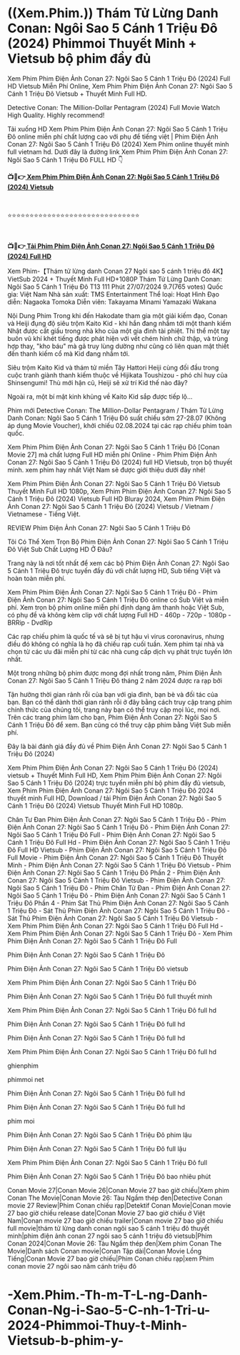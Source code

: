 <h1 class="heading-element" dir="auto">((Xem.Phim.)) Thám Tử Lừng Danh Conan: Ngôi Sao 5 Cánh 1 Triệu Đô (2024) Phimmoi Thuyết Minh + Vietsub bộ phim đầy đủ </h1>

Xem Phim Phim Điện Ảnh Conan 27: Ngôi Sao 5 Cánh 1 Triệu Đô (2024) Full HD Vietsub Miễn Phí Online, Xem Phim Phim Điện Ảnh Conan 27: Ngôi Sao 5 Cánh 1 Triệu Đô Vietsub + Thuyết Minh Full HD.

Detective Conan: The Million-Dollar Pentagram (2024) Full Movie Watch High Quality. Highly recommend!

Tải xuống HD Xem Phim Phim Điện Ảnh Conan 27: Ngôi Sao 5 Cánh 1 Triệu Đô online miễn phí chất lượng cao với phụ đề tiếng việt | Phim Điện Ảnh Conan 27: Ngôi Sao 5 Cánh 1 Triệu Đô (2024) Xem Phim online thuyết minh full vietnam hd. Dưới đây là đường link Xem Phim Phim Điện Ảnh Conan 27: Ngôi Sao 5 Cánh 1 Triệu Đô FULL HD 👇

<p><b>📺📱👉<a href="https://jisswatch.com/vi/movie/1209217" rel="noopener"> Xem Phim Phim Điện Ảnh Conan 27: Ngôi Sao 5 Cánh 1 Triệu Đô (2024) Vietsub</a></b></p>
<p><b><br></b></p>
⭐⭐⭐⭐⭐⭐⭐⭐⭐⭐⭐⭐⭐⭐⭐⭐⭐⭐⭐⭐⭐⭐⭐⭐⭐⭐⭐⭐⭐⭐
<p><b><br></b></p>
<p><b>📺📱👉<a href="https://jisswatch.com/vi/movie/1209217" rel="noopener"> Tải Phim Phim Điện Ảnh Conan 27: Ngôi Sao 5 Cánh 1 Triệu Đô (2024) Full HD</a></b></p>

Xem Phim-【Thám tử lừng danh Conan 27 Ngôi sao 5 cánh 1 triệu đô 4K】 VietSub 2024 + Thuyết Minh Full HD+1080P
Thám Tử Lừng Danh Conan: Ngôi Sao 5 Cánh 1 Triệu Đô T13 111 Phút 27/07/2024 9.7(765 votes) Quốc gia: Việt Nam Nhà sản xuất: TMS Entertainment Thể loại: Hoạt Hình Đạo diễn: Nagaoka Tomoka Diễn viên: Takayama Minami Yamazaki Wakana

Nội Dung Phim Trong khi đến Hakodate tham gia một giải kiếm đạo, Conan và Heiji đụng độ siêu trộm Kaito Kid - khi hắn đang nhắm tới một thanh kiếm Nhật được cất giấu trong nhà kho của một gia đình tài phiệt. Thi thể một tay buôn vũ khí khét tiếng được phát hiện với vết chém hình chữ thập, và trùng hợp thay, "kho báu" mà gã truy lùng dường như cũng có liên quan mật thiết đến thanh kiếm cổ mà Kid đang nhắm tới.

Siêu trộm Kaito Kid và thám tử miền Tây Hattori Heiji cùng đối đầu trong cuộc tranh giành thanh kiếm thuộc về Hijikata Toushizou - phó chỉ huy của Shinsengumi! Thù mới hận cũ, Heiji sẽ xử trí Kid thế nào đây?

Ngoài ra, một bí mật kinh khủng về Kaito Kid sắp được tiếp lộ...

Phim mới Detective Conan: The Million-Dollar Pentagram / Thám Tử Lừng Danh Conan: Ngôi Sao 5 Cánh 1 Triệu Đô suất chiếu sớm 27-28.07 (Không áp dụng Movie Voucher), khởi chiếu 02.08.2024 tại các rạp chiếu phim toàn quốc.

Xem Phim Phim Điện Ảnh Conan 27: Ngôi Sao 5 Cánh 1 Triệu Đô [Conan Movie 27] mà chất lượng Full HD miễn phí Online - Phim Phim Điện Ảnh Conan 27: Ngôi Sao 5 Cánh 1 Triệu Đô (2024) full HD Vietsub, trọn bộ thuyết minh. xem phim hay nhất Việt Nam sẽ được giới thiệu dưới đây nhé!

Xem Phim Phim Điện Ảnh Conan 27: Ngôi Sao 5 Cánh 1 Triệu Đô Vietsub Thuyết Minh Full HD 1080p, Xem Phim Phim Điện Ảnh Conan 27: Ngôi Sao 5 Cánh 1 Triệu Đô (2024) Vietsub Full HD Bluray 2024, Xem Phim Phim Điện Ảnh Conan 27: Ngôi Sao 5 Cánh 1 Triệu Đô (2024) Vietsub / Vietnam / Vietnamese - Tiếng Việt.

REVIEW Phim Điện Ảnh Conan 27: Ngôi Sao 5 Cánh 1 Triệu Đô

Tôi Có Thể Xem Trọn Bộ Phim Điện Ảnh Conan 27: Ngôi Sao 5 Cánh 1 Triệu Đô Việt Sub Chất Lượng HD Ở Đâu?

Trang này là nơi tốt nhất để xem các bộ Phim Điện Ảnh Conan 27: Ngôi Sao 5 Cánh 1 Triệu Đô trực tuyến đầy đủ với chất lượng HD, Sub tiếng Việt và hoàn toàn miễn phí.

Xem Phim Phim Điện Ảnh Conan 27: Ngôi Sao 5 Cánh 1 Triệu Đô - Phim Điện Ảnh Conan 27: Ngôi Sao 5 Cánh 1 Triệu Đô online có Sub Việt và miễn phí. Xem trọn bộ phim online miễn phí định dạng âm thanh hoặc Việt Sub, có phụ đề và không kèm clip với chất lượng Full HD - 460p - 720p - 1080p - BRRip - DvdRip

Các rạp chiếu phim là quốc tế và sẽ bị tụt hậu vì virus coronavirus, nhưng điều đó không có nghĩa là họ đã chiếu rạp cuối tuần. Xem phim tại nhà và chọn từ các ưu đãi miễn phí từ các nhà cung cấp dịch vụ phát trực tuyến lớn nhất.

Một trong những bộ phim được mong đợi nhất trong năm, Phim Điện Ảnh Conan 27: Ngôi Sao 5 Cánh 1 Triệu Đô tháng 2 năm 2024 được ra rạp bởi

Tận hưởng thời gian rảnh rỗi của bạn với gia đình, bạn bè và đối tác của bạn. Bạn có thể dành thời gian rảnh rỗi ở đây bằng cách truy cập trang phim chính thức của chúng tôi, trang này bạn có thể truy cập mọi lúc, mọi nơi. Trên các trang phim làm cho bạn, Phim Điện Ảnh Conan 27: Ngôi Sao 5 Cánh 1 Triệu Đô để xem. Bạn cũng có thể truy cập phim bằng Việt Sub miễn phí.

Đây là bài đánh giá đầy đủ về Phim Điện Ảnh Conan 27: Ngôi Sao 5 Cánh 1 Triệu Đô (2024)

Xem Phim Phim Điện Ảnh Conan 27: Ngôi Sao 5 Cánh 1 Triệu Đô (2024) vietsub + Thuyết Minh Full HD, Xem Phim Phim Điện Ảnh Conan 27: Ngôi Sao 5 Cánh 1 Triệu Đô (2024) trực tuyến miễn phí bộ phim đầy đủ vietsub, Xem Phim Phim Điện Ảnh Conan 27: Ngôi Sao 5 Cánh 1 Triệu Đô 2024 thuyết minh Full HD, Download / tải Phim Điện Ảnh Conan 27: Ngôi Sao 5 Cánh 1 Triệu Đô (2024) Vietsub Thuyết Minh Full HD 1080p.

Chân Tư Đan Phim Điện Ảnh Conan 27: Ngôi Sao 5 Cánh 1 Triệu Đô - Phim Điện Ảnh Conan 27: Ngôi Sao 5 Cánh 1 Triệu Đô - Phim Điện Ảnh Conan 27: Ngôi Sao 5 Cánh 1 Triệu Đô Full - Phim Điện Ảnh Conan 27: Ngôi Sao 5 Cánh 1 Triệu Đô Full Hd - Phim Điện Ảnh Conan 27: Ngôi Sao 5 Cánh 1 Triệu Đô Full HD Vietsub - Phim Điện Ảnh Conan 27: Ngôi Sao 5 Cánh 1 Triệu Đô Full Movie - Phim Điện Ảnh Conan 27: Ngôi Sao 5 Cánh 1 Triệu Đô Thuyết Minh - Phim Điện Ảnh Conan 27: Ngôi Sao 5 Cánh 1 Triệu Đô Vietsub - Phim Điện Ảnh Conan 27: Ngôi Sao 5 Cánh 1 Triệu Đô Phần 2 - Phim Điện Ảnh Conan 27: Ngôi Sao 5 Cánh 1 Triệu Đô Vietsub - Phim Điện Ảnh Conan 27: Ngôi Sao 5 Cánh 1 Triệu Đô - Phim Chân Tử Đan - Phim Điện Ảnh Conan 27: Ngôi Sao 5 Cánh 1 Triệu Đô - Phim Điện Ảnh Conan 27: Ngôi Sao 5 Cánh 1 Triệu Đô Phần 4 - Phim Sát Thủ Phim Điện Ảnh Conan 27: Ngôi Sao 5 Cánh 1 Triệu Đô - Sát Thủ Phim Điện Ảnh Conan 27: Ngôi Sao 5 Cánh 1 Triệu Đô - Sát Thủ Phim Điện Ảnh Conan 27: Ngôi Sao 5 Cánh 1 Triệu Đô Vietsub - Xem Phim Phim Điện Ảnh Conan 27: Ngôi Sao 5 Cánh 1 Triệu Đô Full Hd - Xem Phim Phim Điện Ảnh Conan 27: Ngôi Sao 5 Cánh 1 Triệu Đô - Xem Phim Phim Điện Ảnh Conan 27: Ngôi Sao 5 Cánh 1 Triệu Đô Full

Phim Điện Ảnh Conan 27: Ngôi Sao 5 Cánh 1 Triệu Đô

Phim Điện Ảnh Conan 27: Ngôi Sao 5 Cánh 1 Triệu Đô vietsub

Xem Phim Phim Điện Ảnh Conan 27: Ngôi Sao 5 Cánh 1 Triệu Đô

Phim Điện Ảnh Conan 27: Ngôi Sao 5 Cánh 1 Triệu Đô full thuyết minh

Xem Phim Phim Điện Ảnh Conan 27: Ngôi Sao 5 Cánh 1 Triệu Đô full hd

Phim Điện Ảnh Conan 27: Ngôi Sao 5 Cánh 1 Triệu Đô full hd

Phim Điện Ảnh Conan 27: Ngôi Sao 5 Cánh 1 Triệu Đô full hd

Xem Phim Phim Điện Ảnh Conan 27: Ngôi Sao 5 Cánh 1 Triệu Đô full hd

ghienphim

phimmoi net

Phim Điện Ảnh Conan 27: Ngôi Sao 5 Cánh 1 Triệu Đô full hd

Phim Điện Ảnh Conan 27: Ngôi Sao 5 Cánh 1 Triệu Đô full hd

phim moi

Phim Điện Ảnh Conan 27: Ngôi Sao 5 Cánh 1 Triệu Đô phim lậu

Phim Điện Ảnh Conan 27: Ngôi Sao 5 Cánh 1 Triệu Đô full lậu

Xem Phim Phim Điện Ảnh Conan 27: Ngôi Sao 5 Cánh 1 Triệu Đô full

Phim Điện Ảnh Conan 27: Ngôi Sao 5 Cánh 1 Triệu Đô bao nhiêu phút

Conan Movie 27|Conan Movie 26|Conan Movie 27 bao giờ chiếu|Xem phim Conan The Movie|Conan Movie 26: Tàu Ngầm thép đen|Detective Conan movie 27 Review|Phim Conan chiếu rạp|Detektif Conan Movie|Conan movie 27 bao giờ chiếu release date|Conan Movie 27 bao giờ chiếu ở Việt Nam|Conan movie 27 bao giờ chiếu trailer|Conan movie 27 bao giờ chiếu full movie|thám tử lừng danh conan ngôi sao 5 cánh 1 triệu đô thuyết minh|phim điện ảnh conan 27 ngôi sao 5 cánh 1 triệu đô vietsub|Phim Conan 2024|Conan Movie 26: Tàu Ngầm thép đen|Xem phim Conan The Movie|Danh sách Conan movie|Conan Tập dài|Conan Movie Lồng Tiếng|Conan Movie 27 bao giờ chiếu|Phim Conan chiếu rạp|xem Phim conan movie 27 ngôi sao năm cánh triệu đô


# -Xem.Phim.-Th-m-T-L-ng-Danh-Conan-Ng-i-Sao-5-C-nh-1-Tri-u-2024-Phimmoi-Thuy-t-Minh-Vietsub-b-phim-y-
